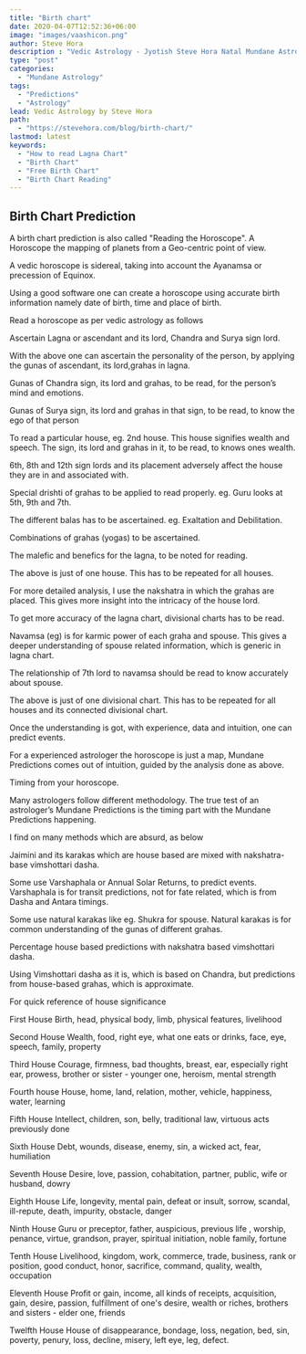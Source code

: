 ```yaml
---
title: "Birth chart"
date: 2020-04-07T12:52:36+06:00
image: "images/vaashicon.png"
author: Steve Hora
description : "Vedic Astrology - Jyotish Steve Hora Natal Mundane Astrology Horoscope How to Read Lagna Birth chart"
type: "post"
categories: 
  - "Mundane Astrology"
tags:
  - "Predictions"
  - "Astrology"
lead: Vedic Astrology by Steve Hora
path:
  - "https://stevehora.com/blog/birth-chart/"
lastmod: latest 
keywords:
  - "How to read Lagna Chart"
  - "Birth Chart"
  - "Free Birth Chart"
  - "Birth Chart Reading"
---
```

## Birth Chart Prediction

A birth chart prediction is also called "Reading the Horoscope". A Horoscope the mapping of planets from a Geo-centric point of view.

A vedic horoscope is sidereal, taking into account the Ayanamsa or precession of Equinox.

Using a good software one can create a horoscope using accurate birth information namely date of birth, time and place of birth.

Read a horoscope as per vedic astrology as follows

Ascertain Lagna or ascendant and its lord, Chandra and Surya sign lord.

With the above one can ascertain the personality of the person, by applying the gunas of ascendant, its lord,grahas in lagna.

Gunas of Chandra sign, its lord and grahas, to be read, for the person’s mind and emotions.

Gunas of Surya sign, its lord and grahas in that sign, to be read, to know the ego of that person

To read a particular house, eg. 2nd house. This house signifies wealth and speech. The sign, its lord and grahas in it, to be read, to knows ones wealth.

6th, 8th and 12th sign lords and its placement adversely affect the house they are in and associated with.

Special drishti of grahas to be applied to read properly. eg. Guru looks at 5th, 9th and 7th.

The different balas has to be ascertained. eg. Exaltation and Debilitation.

Combinations of grahas (yogas) to be ascertained.

The malefic and benefics for the lagna, to be noted for reading.

The above is just of one house. This has to be repeated for all houses.

For more detailed analysis, I use the nakshatra in which the grahas are placed. This gives more insight into the intricacy of the house lord.

To get more accuracy of the lagna chart, divisional charts has to be read.

Navamsa (eg) is for karmic power of each graha and spouse. This gives a deeper understanding of spouse related information, which is generic in lagna chart.

The relationship of 7th lord to navamsa should be read to know accurately about spouse.

The above is just of one divisional chart. This has to be repeated for all houses and its connected divisional chart.

Once the understanding is got, with experience, data and intuition, one can predict events.

For a experienced astrologer the horoscope is just a map, Mundane Predictions comes out of intuition, guided by the analysis done as above.

Timing from your horoscope.

Many astrologers follow different methodology. The true test of an astrologer’s Mundane Predictions is the timing part with the Mundane Predictions happening.

I find on many methods which are absurd, as below

Jaimini and its karakas which are house based are mixed with nakshatra-base vimshottari dasha.

Some use Varshaphala or Annual Solar Returns, to predict events. Varshaphala is for transit predictions, not for fate related, which is from Dasha and Antara timings.

Some use natural karakas like eg. Shukra for spouse. Natural karakas is for common understanding of the gunas of different grahas.

Percentage house based predictions with nakshatra based vimshottari dasha.

Using Vimshottari dasha as it is, which is based on Chandra, but predictions from house-based grahas, which is approximate.

For quick reference of house significance

First House
Birth, head, physical body, limb, physical features, livelihood

Second House
Wealth, food, right eye, what one eats or drinks, face, eye, speech, family, property

Third House
Courage, firmness, bad thoughts, breast, ear, especially right ear, prowess, brother or sister - younger one, heroism, mental strength

Fourth house
House, home, land, relation, mother, vehicle, happiness, water, learning

Fifth House
Intellect, children, son, belly, traditional law, virtuous acts previously done

Sixth House
Debt, wounds, disease, enemy, sin, a wicked act, fear, humiliation

Seventh House
Desire, love, passion, cohabitation, partner, public, wife or husband, dowry

Eighth House
Life, longevity, mental pain, defeat or insult, sorrow, scandal, ill-repute, death, impurity, obstacle, danger

Ninth House
Guru or preceptor, father, auspicious, previous life , worship, penance, virtue, grandson, prayer, spiritual initiation, noble family, fortune

Tenth House
Livelihood, kingdom, work, commerce, trade, business, rank or position, good conduct, honor, sacrifice, command, quality, wealth, occupation

Eleventh House
Profit or gain, income, all kinds of receipts, acquisition, gain, desire, passion, fulfillment of one's desire, wealth or riches, brothers and sisters - elder one, friends

Twelfth House
House of disappearance, bondage, loss, negation, bed, sin, poverty, penury, loss, decline, misery, left eye, leg, defect.

